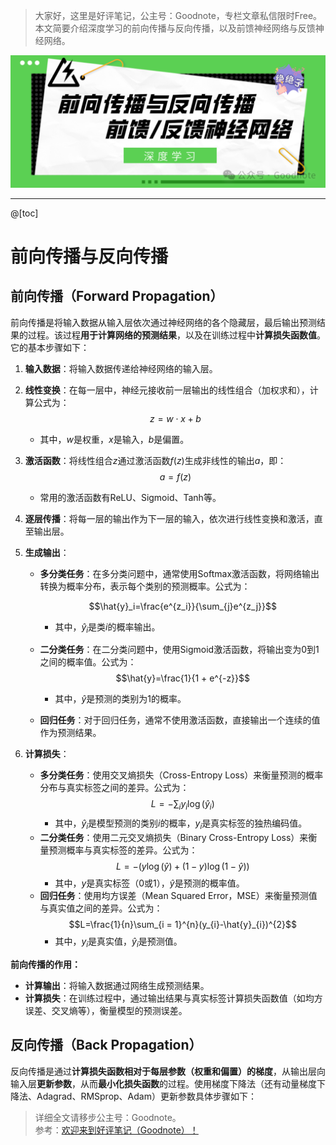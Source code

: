 ﻿> 大家好，这里是好评笔记，公主号：Goodnote，专栏文章私信限时Free。本文简要介绍深度学习的前向传播与反向传播，以及前馈神经网络与反馈神经网络。

![在这里插入图片描述](https://github.com/GoodnoteX/Ai_Interview/blob/main/深度学习笔记/image/4.png)

---
@[toc]


# 前向传播与反向传播

## 前向传播（Forward Propagation）

前向传播是将输入数据从输入层依次通过神经网络的各个隐藏层，最后输出预测结果的过程。该过程**用于计算网络的预测结果**，以及在训练过程中**计算损失函数值**。它的基本步骤如下：

1. **输入数据**：将输入数据传递给神经网络的输入层。
2. **线性变换**：在每一层中，神经元接收前一层输出的线性组合（加权求和），计算公式为：
    $$z = w \cdot x + b$$
     - 其中，$w$是权重，$x$是输入，$b$是偏置。
3. **激活函数**：将线性组合$z$通过激活函数$f(z)$生成非线性的输出$a$，即：
    $$a = f(z)$$
     - 常用的激活函数有ReLU、Sigmoid、Tanh等。
4. **逐层传播**：将每一层的输出作为下一层的输入，依次进行线性变换和激活，直至输出层。
5. **生成输出**：
   - **多分类任务**：在多分类问题中，通常使用Softmax激活函数，将网络输出转换为概率分布，表示每个类别的预测概率。公式为：

     $$\hat{y}_i=\frac{e^{z_i}}{\sum_{j}e^{z_j}}$$
     - 其中，$\hat{y}_i$是类$i$的概率输出。
   - **二分类任务**：在二分类问题中，使用Sigmoid激活函数，将输出变为0到1之间的概率值。公式为：
     $$\hat{y}=\frac{1}{1 + e^{-z}}$$
     - 其中，$\hat{y}$是预测的类别为1的概率。
   - **回归任务**：对于回归任务，通常不使用激活函数，直接输出一个连续的值作为预测结果。

6. **计算损失**：
   - **多分类任务**：使用交叉熵损失（Cross-Entropy Loss）来衡量预测的概率分布与真实标签之间的差异。公式为：
     $$L =-\sum_{i}y_{i}\log(\hat{y}_{i})$$
     - 其中，$\hat{y}_{i}$是模型预测的类别$i$的概率，$y_{i}$是真实标签的独热编码值。
   - **二分类任务**：使用二元交叉熵损失（Binary Cross-Entropy Loss）来衡量预测概率与真实标签的差异。公式为：
     $$L =-(y\log(\hat{y})+(1 - y)\log(1-\hat{y}))$$
     - 其中，$y$是真实标签（0或1），$\hat{y}$是预测的概率值。
   - **回归任务**：使用均方误差（Mean Squared Error，MSE）来衡量预测值与真实值之间的差异。公式为：
     $$L=\frac{1}{n}\sum_{i = 1}^{n}(y_{i}-\hat{y}_{i})^{2}$$
     - 其中，$y_{i}$是真实值，$\hat{y}_{i}$是预测值。



**前向传播的作用：**
- **计算输出**：将输入数据通过网络生成预测结果。
- **计算损失**：在训练过程中，通过输出结果与真实标签计算损失函数值（如均方误差、交叉熵等），衡量模型的预测误差。

## 反向传播（Back Propagation）
反向传播是通过**计算损失函数相对于每层参数（权重和偏置）的梯度**，从输出层向输入层**更新参数**，从而**最小化损失函数**的过程。使用梯度下降法（还有动量梯度下降法、Adagrad、RMSprop、Adam）更新参数具体步骤如下：




> 详细全文请移步公主号：Goodnote。  
参考：[欢迎来到好评笔记（Goodnote）！](https://mp.weixin.qq.com/s/lCcceUHTrM7wOjnxkfrFsQ)



